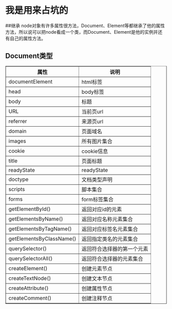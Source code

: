 # 我是用来占坑的<br />

##继承
node对象有许多属性很方法，Document、Element等都继承了他的属性方法，所以说可以把node看成一个类，而Document、Element是他的实例并还有自己的属性方法。

## Document类型
<table border="1" width= 90%>
	<thead><tr><th>属性</th><th>说明</th></tr></thead>
	<tbody>
		<tr><td>documentElement</td><td>html标签</td></tr>
		<tr><td>head</td><td>body标签</td></tr>
		<tr><td>body</td><td>标题</td></tr>
		<tr><td>URL</td><td>当前页url</td></tr>
		<tr><td>referrer</td><td>来源页url</td></tr>
		<tr><td>domain</td><td>页面域名</td></tr>
		<tr><td>images</td><td>所有图片集合</td></tr>
		<tr><td>cookie</td><td>cookie信息</td></tr>
		<tr><td>title</td><td>页面标题</td></tr>
		<tr><td>readyState</td><td>readyState</td></tr>
		<tr><td>doctype</td><td>文档类型声明</td></tr>
		<tr><td>scripts</td><td>脚本集合</td></tr>
		<tr><td>forms</td><td>form标签集合</td></tr>
		<tr><td>getElementById()</td><td>返回对应id的元素</td></tr>
		<tr><td>getElementsByName()</td><td>返回对应名称元素集合</td></tr>
		<tr><td>getElementsByTagName()</td><td>返回对应标签名元素集合</td></tr>
		<tr><td>getElementsByClassName()</td><td>返回指定类名的元素集合</td></tr>
		<tr><td>querySelector()</td><td>返回符合选择器的第一个元素</td></tr>
		<tr><td>querySelectorAll()</td><td>返回符合选择器的元素集合</td></tr>
		<tr><td>createElement()</td><td>创建元素节点</td></tr>
		<tr><td>createTextNode()</td><td>创建文本节点</td></tr>
		<tr><td>createAttribute()</td><td>创建属性节点</td></tr>
		<tr><td>createComment()</td><td>创建注释节点</td></tr>
	</tbody>
</table>
